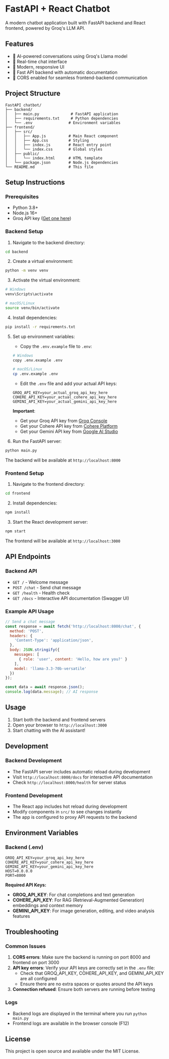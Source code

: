 # FastAPI + React Chatbot

A modern chatbot application built with FastAPI backend and React frontend, powered by Groq's LLM API.

## Features

- 🤖 AI-powered conversations using Groq's Llama model
- 💬 Real-time chat interface
- 🎨 Modern, responsive UI
- 🚀 Fast API backend with automatic documentation
- 🔄 CORS enabled for seamless frontend-backend communication

## Project Structure

```
FastAPI chatbot/
├── backend/
│   ├── main.py              # FastAPI application
│   ├── requirements.txt     # Python dependencies
│   └── .env                # Environment variables
├── frontend/
│   ├── src/
│   │   ├── App.js          # Main React component
│   │   ├── App.css         # Styling
│   │   ├── index.js        # React entry point
│   │   └── index.css       # Global styles
│   ├── public/
│   │   └── index.html      # HTML template
│   └── package.json        # Node.js dependencies
└── README.md               # This file
```

## Setup Instructions

### Prerequisites

- Python 3.8+
- Node.js 16+
- Groq API key ([Get one here](https://console.groq.com/))

### Backend Setup

1. Navigate to the backend directory:
```bash
cd backend
```

2. Create a virtual environment:
```bash
python -m venv venv
```

3. Activate the virtual environment:
```bash
# Windows
venv\Scripts\activate

# macOS/Linux
source venv/bin/activate
```

4. Install dependencies:
```bash
pip install -r requirements.txt
```

5. Set up environment variables:
   - Copy the `.env.example` file to `.env`:
   ```bash
   # Windows
   copy .env.example .env
   
   # macOS/Linux
   cp .env.example .env
   ```
   - Edit the `.env` file and add your actual API keys:
   ```
   GROQ_API_KEY=your_actual_groq_api_key_here
   COHERE_API_KEY=your_actual_cohere_api_key_here
   GEMINI_API_KEY=your_actual_gemini_api_key_here
   ```
   
   **Important**: 
   - Get your Groq API key from [Groq Console](https://console.groq.com/)
   - Get your Cohere API key from [Cohere Platform](https://dashboard.cohere.ai/)
   - Get your Gemini API key from [Google AI Studio](https://aistudio.google.com/)

6. Run the FastAPI server:
```bash
python main.py
```

The backend will be available at `http://localhost:8000`

### Frontend Setup

1. Navigate to the frontend directory:
```bash
cd frontend
```

2. Install dependencies:
```bash
npm install
```

3. Start the React development server:
```bash
npm start
```

The frontend will be available at `http://localhost:3000`

## API Endpoints

### Backend API

- `GET /` - Welcome message
- `POST /chat` - Send chat message
- `GET /health` - Health check
- `GET /docs` - Interactive API documentation (Swagger UI)

### Example API Usage

```javascript
// Send a chat message
const response = await fetch('http://localhost:8000/chat', {
  method: 'POST',
  headers: {
    'Content-Type': 'application/json',
  },
  body: JSON.stringify({
    messages: [
      { role: 'user', content: 'Hello, how are you?' }
    ],
    model: 'llama-3.3-70b-versatile'
  })
});

const data = await response.json();
console.log(data.message); // AI response
```

## Usage

1. Start both the backend and frontend servers
2. Open your browser to `http://localhost:3000`
3. Start chatting with the AI assistant!

## Development

### Backend Development

- The FastAPI server includes automatic reload during development
- Visit `http://localhost:8000/docs` for interactive API documentation
- Check `http://localhost:8000/health` for server status

### Frontend Development

- The React app includes hot reload during development
- Modify components in `src/` to see changes instantly
- The app is configured to proxy API requests to the backend

## Environment Variables

### Backend (.env)
```
GROQ_API_KEY=your_groq_api_key_here
COHERE_API_KEY=your_cohere_api_key_here
GEMINI_API_KEY=your_gemini_api_key_here
HOST=0.0.0.0
PORT=8000
```

**Required API Keys:**
- **GROQ_API_KEY**: For chat completions and text generation
- **COHERE_API_KEY**: For RAG (Retrieval-Augmented Generation) embeddings and context memory
- **GEMINI_API_KEY**: For image generation, editing, and video analysis features

## Troubleshooting

### Common Issues

1. **CORS errors**: Make sure the backend is running on port 8000 and frontend on port 3000
2. **API key errors**: Verify your API keys are correctly set in the `.env` file:
   - Check that GROQ_API_KEY, COHERE_API_KEY, and GEMINI_API_KEY are all configured
   - Ensure there are no extra spaces or quotes around the API keys
3. **Connection refused**: Ensure both servers are running before testing

### Logs

- Backend logs are displayed in the terminal where you run `python main.py`
- Frontend logs are available in the browser console (F12)

## License

This project is open source and available under the MIT License.
